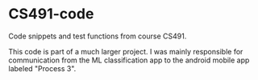 # CS491-code
Code snippets and test functions from course CS491.

This code is part of a much larger project. I was mainly responsible for communication from the ML classification app to the android mobile app labeled "Process 3".
